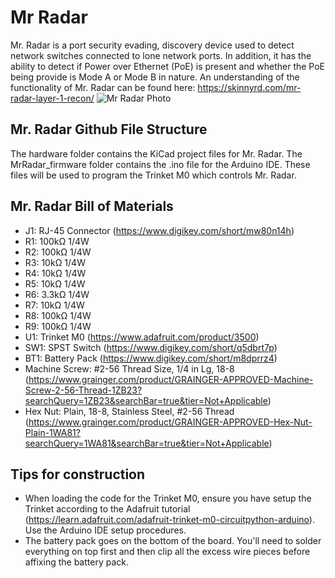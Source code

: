 # Mr Radar
Mr. Radar is a port security evading, discovery device used to detect network switches connected to lone network ports. In addition, it has the ability to detect if Power over Ethernet (PoE) is present and whether the PoE being provide is Mode A or Mode B in nature. An understanding of the functionality of Mr. Radar can be found here: https://skinnyrd.com/mr-radar-layer-1-recon/
![Mr Radar Photo](https://user-images.githubusercontent.com/20311289/212752046-b7969797-d6ee-4c6b-bb99-d615fbe3a9d1.png)

## Mr. Radar Github File Structure
The hardware folder contains the KiCad project files for Mr. Radar. The MrRadar_firmware folder contains the .ino file for the Arduino IDE. These files will be used to program the Trinket M0 which controls Mr. Radar.

## Mr. Radar Bill of Materials
- J1: RJ-45 Connector (https://www.digikey.com/short/mw80n14h)
- R1: 100kΩ 1/4W
- R2: 100kΩ 1/4W
- R3: 10kΩ 1/4W
- R4: 10kΩ 1/4W
- R5: 10kΩ 1/4W
- R6: 3.3kΩ 1/4W
- R7: 10kΩ 1/4W
- R8: 100kΩ 1/4W
- R9: 100kΩ 1/4W
- U1: Trinket M0 (https://www.adafruit.com/product/3500)
- SW1: SPST Switch (https://www.digikey.com/short/q5dbrt7p)
- BT1: Battery Pack (https://www.digikey.com/short/m8dprrz4)
- Machine Screw: #2-56 Thread Size, 1/4 in Lg, 18-8 (https://www.grainger.com/product/GRAINGER-APPROVED-Machine-Screw-2-56-Thread-1ZB23?searchQuery=1ZB23&searchBar=true&tier=Not+Applicable)
- Hex Nut: Plain, 18-8, Stainless Steel, #2-56 Thread (https://www.grainger.com/product/GRAINGER-APPROVED-Hex-Nut-Plain-1WA81?searchQuery=1WA81&searchBar=true&tier=Not+Applicable)

## Tips for construction
- When loading the code for the Trinket M0, ensure you have setup the Trinket according to the Adafruit tutorial (https://learn.adafruit.com/adafruit-trinket-m0-circuitpython-arduino). Use the Arduino IDE setup procedures.
- The battery pack goes on the bottom of the board. You'll need to solder everything on top first and then clip all the excess wire pieces before affixing the battery pack.
